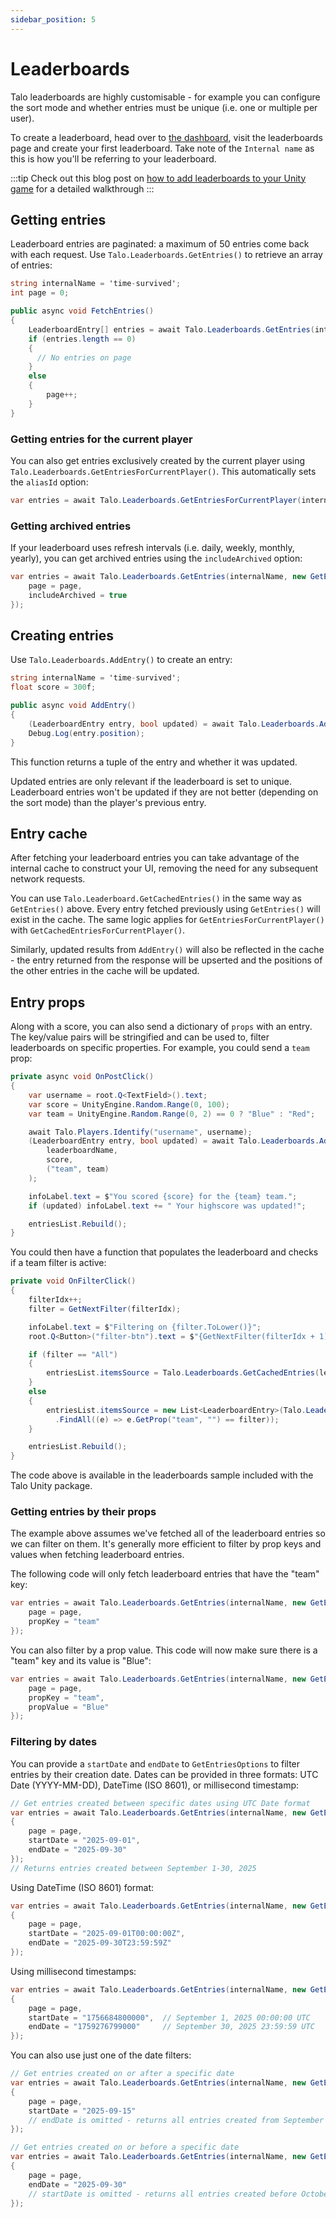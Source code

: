 ```yaml
---
sidebar_position: 5
---
```


# Leaderboards

Talo leaderboards are highly customisable - for example you can configure the sort mode and whether entries must be unique (i.e. one or multiple per user).

To create a leaderboard, head over to [the dashboard](https://dashboard.trytalo.com), visit the leaderboards page and create your first leaderboard. Take note of the `Internal name` as this is how you'll be referring to your leaderboard.

:::tip
Check out this blog post on [how to add leaderboards to your Unity game](https://trytalo.com/blog/leaderboards-unity?utm_source=docs&utm_medium=tip) for a detailed walkthrough
:::

## Getting entries

Leaderboard entries are paginated: a maximum of 50 entries come back with each request. Use `Talo.Leaderboards.GetEntries()` to retrieve an array of entries:

```csharp title="GetEntries.cs"
string internalName = 'time-survived';
int page = 0;

public async void FetchEntries()
{
	LeaderboardEntry[] entries = await Talo.Leaderboards.GetEntries(internalName, new GetEntriesOptions() { page = page });
	if (entries.length == 0)
	{
	  // No entries on page
	}
	else
	{
		page++;
	}
}
```

### Getting entries for the current player

You can also get entries exclusively created by the current player using `Talo.Leaderboards.GetEntriesForCurrentPlayer()`. This automatically sets the `aliasId` option:

```csharp
var entries = await Talo.Leaderboards.GetEntriesForCurrentPlayer(internalName, new GetEntriesOptions() { page = page });
```

### Getting archived entries

If your leaderboard uses refresh intervals (i.e. daily, weekly, monthly, yearly), you can get archived entries using the `includeArchived` option:

```csharp
var entries = await Talo.Leaderboards.GetEntries(internalName, new GetEntriesOptions() {
	page = page,
	includeArchived = true
});
```

## Creating entries

Use `Talo.Leaderboards.AddEntry()` to create an entry:

```csharp title="AddEntry.cs"
string internalName = 'time-survived';
float score = 300f;

public async void AddEntry()
{
	(LeaderboardEntry entry, bool updated) = await Talo.Leaderboards.AddEntry(internalName, score);
	Debug.Log(entry.position);
}
```

This function returns a tuple of the entry and whether it was updated.

Updated entries are only relevant if the leaderboard is set to unique. Leaderboard entries won't be updated if they are not better (depending on the sort mode) than the player's previous entry.

## Entry cache

After fetching your leaderboard entries you can take advantage of the internal cache to construct your UI, removing the need for any subsequent network requests.

You can use `Talo.Leaderboard.GetCachedEntries()` in the same way as `GetEntries()` above. Every entry fetched previously using `GetEntries()` will exist in the cache. The same logic applies for `GetEntriesForCurrentPlayer()` with `GetCachedEntriesForCurrentPlayer()`.

Similarly, updated results from `AddEntry()` will also be reflected in the cache - the entry returned from the response will be upserted and the positions of the other entries in the cache will be updated.

## Entry props

Along with a score, you can also send a dictionary of `props` with an entry. The key/value pairs will be stringified and can be used to, filter leaderboards on specific properties. For example, you could send a `team` prop:

```csharp
private async void OnPostClick()
{
	var username = root.Q<TextField>().text;
	var score = UnityEngine.Random.Range(0, 100);
	var team = UnityEngine.Random.Range(0, 2) == 0 ? "Blue" : "Red";

	await Talo.Players.Identify("username", username);
	(LeaderboardEntry entry, bool updated) = await Talo.Leaderboards.AddEntry(
		leaderboardName,
		score,
		("team", team)
	);

	infoLabel.text = $"You scored {score} for the {team} team.";
	if (updated) infoLabel.text += " Your highscore was updated!";

	entriesList.Rebuild();
}
```

You could then have a function that populates the leaderboard and checks if a team filter is active:

```csharp
private void OnFilterClick()
{
	filterIdx++;
	filter = GetNextFilter(filterIdx);

	infoLabel.text = $"Filtering on {filter.ToLower()}";
	root.Q<Button>("filter-btn").text = $"{GetNextFilter(filterIdx + 1)} team scores";

	if (filter == "All")
	{
		entriesList.itemsSource = Talo.Leaderboards.GetCachedEntries(leaderboardName);
	}
	else
	{
		entriesList.itemsSource = new List<LeaderboardEntry>(Talo.Leaderboards.GetCachedEntries(leaderboardName)
		  .FindAll((e) => e.GetProp("team", "") == filter));
	}

	entriesList.Rebuild();
}
```

The code above is available in the leaderboards sample included with the Talo Unity package.

### Getting entries by their props

The example above assumes we've fetched all of the leaderboard entries so we can filter on them. It's generally more efficient to filter by prop keys and values when fetching leaderboard entries.

The following code will only fetch leaderboard entries that have the "team" key:

```csharp
var entries = await Talo.Leaderboards.GetEntries(internalName, new GetEntriesOptions() {
	page = page,
	propKey = "team"
});
```

You can also filter by a prop value. This code will now make sure there is a "team" key and its value is "Blue":

```csharp
var entries = await Talo.Leaderboards.GetEntries(internalName, new GetEntriesOptions() {
	page = page,
	propKey = "team",
	propValue = "Blue"
});
```

### Filtering by dates

You can provide a `startDate` and `endDate` to `GetEntriesOptions` to filter entries by their creation date. Dates can be provided in three formats: UTC Date (YYYY-MM-DD), DateTime (ISO 8601), or millisecond timestamp:

```csharp
// Get entries created between specific dates using UTC Date format
var entries = await Talo.Leaderboards.GetEntries(internalName, new GetEntriesOptions()
{
	page = page,
	startDate = "2025-09-01",
	endDate = "2025-09-30"
});
// Returns entries created between September 1-30, 2025
```

Using DateTime (ISO 8601) format:

```csharp
var entries = await Talo.Leaderboards.GetEntries(internalName, new GetEntriesOptions()
{
	page = page,
	startDate = "2025-09-01T00:00:00Z",
	endDate = "2025-09-30T23:59:59Z"
});
```

Using millisecond timestamps:

```csharp
var entries = await Talo.Leaderboards.GetEntries(internalName, new GetEntriesOptions()
{
	page = page,
	startDate = "1756684800000",  // September 1, 2025 00:00:00 UTC
	endDate = "1759276799000"     // September 30, 2025 23:59:59 UTC
});
```

You can also use just one of the date filters:

```csharp
// Get entries created on or after a specific date
var entries = await Talo.Leaderboards.GetEntries(internalName, new GetEntriesOptions()
{
	page = page,
	startDate = "2025-09-15"
	// endDate is omitted - returns all entries created from September 15, 2025 00:00:00 UTC onwards
});
```

```csharp
// Get entries created on or before a specific date
var entries = await Talo.Leaderboards.GetEntries(internalName, new GetEntriesOptions()
{
	page = page,
	endDate = "2025-09-30"
	// startDate is omitted - returns all entries created before October 1, 2025 00:00:00 UTC
});
```
